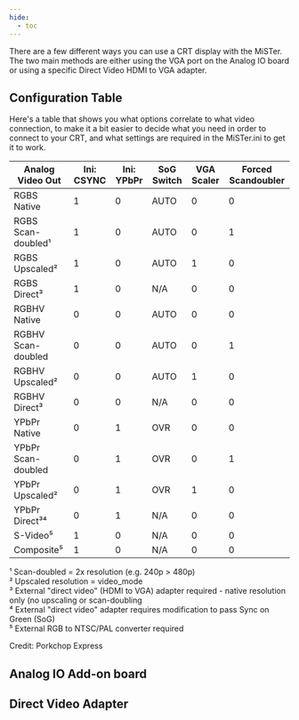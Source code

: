 ```yaml
---
hide:
  - toc
---
```


There are a few different ways you can use a CRT display with the MiSTer. The two main methods are either using the VGA port on the Analog IO board or using a specific Direct Video HDMI to VGA adapter.

## Configuration Table

Here's a table that shows you what options correlate to what video connection, to make it a bit easier to decide what you need in order to connect to your CRT, and what settings are required in the MiSTer.ini to get it to work.

|   Analog Video Out    | Ini: CSYNC | Ini: YPbPr | SoG Switch | VGA Scaler | Forced Scandoubler |
| --------------------- | ---------- | ---------- | ---------- | ---------- | ------------------ |
| RGBS Native           |      1     |      0     |    AUTO    |      0     |          0         |
| RGBS Scan-doubled¹    |      1     |      0     |    AUTO    |      0     |          1         |
| RGBS Upscaled²        |      1     |      0     |    AUTO    |      1     |          0         |
| RGBS Direct³          |      1     |      0     |     N/A    |      0     |          0         |
| RGBHV Native          |      0     |      0     |    AUTO    |      0     |          0         |
| RGBHV Scan-doubled    |      0     |      0     |    AUTO    |      0     |          1         |
| RGBHV Upscaled²       |      0     |      0     |    AUTO    |      1     |          0         |
| RGBHV Direct³         |      0     |      0     |     N/A    |      0     |          0         |
| YPbPr Native          |      0     |      1     |     OVR    |      0     |          0         |
| YPbPr Scan-doubled    |      0     |      1     |     OVR    |      0     |          1         |
| YPbPr Upscaled²       |      0     |      1     |     OVR    |      1     |          0         |
| YPbPr Direct³⁴        |      0     |      1     |     N/A    |      0     |          0         |
| S-Video⁵              |      1     |      0     |     N/A    |      0     |          0         |
| Composite⁵            |      1     |      0     |     N/A    |      0     |          0         |

¹ Scan-doubled = 2x resolution (e.g. 240p > 480p)  
² Upscaled resolution = video_mode  
³ External "direct video" (HDMI to VGA) adapter required - native resolution only (no upscaling or scan-doubling  
⁴ External "direct video" adapter requires modification to pass Sync on Green (SoG)  
⁵ External RGB to NTSC/PAL converter required

Credit: Porkchop Express

## Analog IO Add-on board

## Direct Video Adapter
